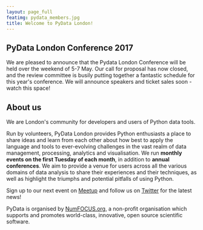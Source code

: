 ```yaml
---
layout: page_full
featimg: pydata_members.jpg
title: Welcome to PyData London!
---
```


## PyData London Conference 2017

We are pleased to announce that the Pydata London Conference will be held over the weekend of 5-7 May. Our call for proposal has now closed, and the review committee is busily putting together a fantastic schedule for this year's conference. We will announce speakers and ticket sales soon - watch this space!

## About us

We are London's community for developers and users of Python data tools.

Run by volunteers, PyData London provides Python enthusiasts a place to share ideas and learn from each other about how best to apply the language and tools to ever-evolving challenges in the vast realm of data management, processing, analytics and visualisation. We run **monthly events on the first Tuesday of each month**, in addition to **annual conferences**. We aim to provide a venue for users across all the various domains of data analysis to share their experiences and their techniques, as well as highlight the triumphs and potential pitfalls of using Python. 

Sign up to our next event on [Meetup](http://www.meetup.com/PyData-London-Meetup/) and follow us on [Twitter](https://twitter.com/pydatalondon/) for the latest news!

PyData is organised by [NumFOCUS.org](http://www.numfocus.org/), a non-profit organisation which supports and promotes world-class, innovative, open source scientific software. 
